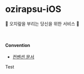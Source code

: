 # ozirapsu-iOS
🤗 오지랖을 부리는 당신을 위한 서비스 🤗

<br>

#### Convention

* [컨벤션 문서](/docs/Convention.md)

Test
